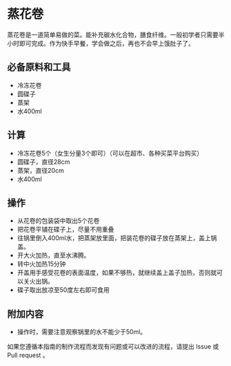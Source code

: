 # 蒸花卷

蒸花卷是一道简单易做的菜。能补充碳水化合物，膳食纤维。一般初学者只需要半小时即可完成。作为快手早餐，学会做之后，再也不会早上饿肚子了。

## 必备原料和工具

- 冷冻花卷
- 圆碟子
- 蒸架
- 水400ml

## 计算

- 冷冻花卷5个（女生分量3个即可）（可以在超市、各种买菜平台购买）
- 圆碟子，直径28cm
- 蒸架，直径20cm
- 水400ml

## 操作

- 从花卷的包装袋中取出5个花卷
- 把花卷平铺在碟子上，尽量不用重叠
- 往锅里倒入400ml水，把蒸架放里面，把装花卷的碟子放在蒸架上，盖上锅盖。
- 开大火加热，直至水沸腾。
- 转中火加热15分钟
- 开盖用手感受花卷的表面温度，如果不够热，就继续盖上盖子加热，否则就可以关火出锅。
- 碟子取出放凉至50度左右即可食用

## 附加内容

- 操作时，需要注意观察锅里的水不能少于50ml。

如果您遵循本指南的制作流程而发现有问题或可以改进的流程，请提出 Issue 或 Pull request 。
